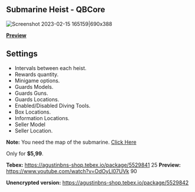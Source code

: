 ## Submarine Heist - QBCore

![Screenshot 2023-02-15 165159|690x388](https://forum.cfx.re/uploads/default/original/4X/a/1/0/a1032c0ff76a1eb0e618395d9fc9ce5caa20cfb7.jpeg)

**[Preview](https://www.youtube.com/watch?v=OdOyLl07UVk)**

## Settings

* Intervals between each heist.
* Rewards quantity.
* Minigame options.
* Guards Models.
* Guards Guns.
* Guards Locations.
* Enabled/Disabled Diving Tools.
* Box Locations.
* Information Locations.
* Seller Model
* Seller Location.

**Note:** You need the map of the submarine. [Click Here](https://forum.cfx.re/t/mlo-submarine/1755611)

Only for **$5,99**.

**Tebex:** https://agustinbns-shop.tebex.io/package/5529841 25
**Preview:** https://www.youtube.com/watch?v=OdOyLl07UVk 90

**Unencrypted version:** https://agustinbns-shop.tebex.io/package/5529842

